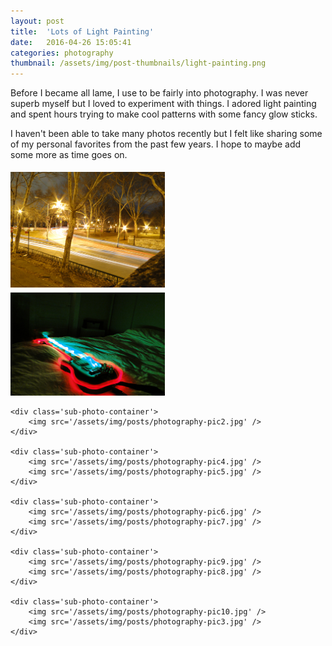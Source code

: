 ```yaml
---
layout: post
title:  'Lots of Light Painting'
date:   2016-04-26 15:05:41
categories: photography
thumbnail: /assets/img/post-thumbnails/light-painting.png
---
```


Before I became all lame, I use to be fairly into photography. I was never superb myself but I loved to experiment with things. I adored light painting and spent hours trying to make cool patterns with some fancy glow sticks.

I haven't been able to take many photos recently but I felt like sharing some of my personal favorites from the past few years. I hope to maybe add some more as time goes on.

<style>
    .photo-container {
    }

    .photo-container img {
        margin: 0;
        padding: 5px 5px 0 0;
    }

    .sub-photo-container {
        width: 49%;
        display: inline-block;
        vertical-align: top;
    }

</style>

<div class='photo-container'>
    <div class='sub-photo-container'>
        <img src='/assets/img/posts/photography-pic1.jpg' />
        <img src='/assets/img/posts/photography-pic11.jpg' />
    </div>

    <div class='sub-photo-container'>
        <img src='/assets/img/posts/photography-pic2.jpg' />
    </div>

    <div class='sub-photo-container'>
        <img src='/assets/img/posts/photography-pic4.jpg' />
        <img src='/assets/img/posts/photography-pic5.jpg' />
    </div>

    <div class='sub-photo-container'>
        <img src='/assets/img/posts/photography-pic6.jpg' />
        <img src='/assets/img/posts/photography-pic7.jpg' />
    </div>

    <div class='sub-photo-container'>
        <img src='/assets/img/posts/photography-pic9.jpg' />
        <img src='/assets/img/posts/photography-pic8.jpg' />
    </div>

    <div class='sub-photo-container'>
        <img src='/assets/img/posts/photography-pic10.jpg' />
        <img src='/assets/img/posts/photography-pic3.jpg' />
    </div>
</div>